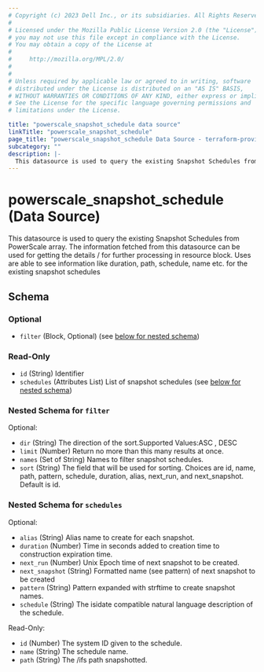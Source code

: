 ```yaml
---
# Copyright (c) 2023 Dell Inc., or its subsidiaries. All Rights Reserved.
#
# Licensed under the Mozilla Public License Version 2.0 (the "License");
# you may not use this file except in compliance with the License.
# You may obtain a copy of the License at
#
#     http://mozilla.org/MPL/2.0/
#
#
# Unless required by applicable law or agreed to in writing, software
# distributed under the License is distributed on an "AS IS" BASIS,
# WITHOUT WARRANTIES OR CONDITIONS OF ANY KIND, either express or implied.
# See the License for the specific language governing permissions and
# limitations under the License.

title: "powerscale_snapshot_schedule data source"
linkTitle: "powerscale_snapshot_schedule"
page_title: "powerscale_snapshot_schedule Data Source - terraform-provider-powerscale"
subcategory: ""
description: |-
  This datasource is used to query the existing Snapshot Schedules from PowerScale array. The information fetched from this datasource can be used for getting the details / for further processing in resource block. Uses are able to see information like duration, path, schedule, name etc. for the existing snapshot schedules
---
```


# powerscale_snapshot_schedule (Data Source)

This datasource is used to query the existing Snapshot Schedules from PowerScale array. The information fetched from this datasource can be used for getting the details / for further processing in resource block. Uses are able to see information like duration, path, schedule, name etc. for the existing snapshot schedules



<!-- schema generated by tfplugindocs -->
## Schema

### Optional

- `filter` (Block, Optional) (see [below for nested schema](#nestedblock--filter))

### Read-Only

- `id` (String) Identifier
- `schedules` (Attributes List) List of snapshot schedules (see [below for nested schema](#nestedatt--schedules))

<a id="nestedblock--filter"></a>
### Nested Schema for `filter`

Optional:

- `dir` (String) The direction of the sort.Supported Values:ASC , DESC
- `limit` (Number) Return no more than this many results at once.
- `names` (Set of String) Names to filter snapshot schedules.
- `sort` (String) The field that will be used for sorting. Choices are id, name, path, pattern, schedule, duration, alias, next_run, and next_snapshot. Default is id.


<a id="nestedatt--schedules"></a>
### Nested Schema for `schedules`

Optional:

- `alias` (String) Alias name to create for each snapshot.
- `duration` (Number) Time in seconds added to creation time to construction expiration time.
- `next_run` (Number) Unix Epoch time of next snapshot to be created.
- `next_snapshot` (String) Formatted name (see pattern) of next snapshot to be created
- `pattern` (String) Pattern expanded with strftime to create snapshot names.
- `schedule` (String) The isidate compatible natural language description of the schedule.

Read-Only:

- `id` (Number) The system ID given to the schedule.
- `name` (String) The schedule name.
- `path` (String) The /ifs path snapshotted.